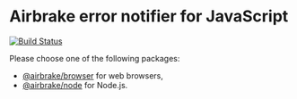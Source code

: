 # Airbrake error notifier for JavaScript

[![Build Status](https://github.com/airbrake/airbrake-js/workflows/Test/badge.svg?branch=master)](https://github.com/airbrake/airbrake-js/actions?query=branch%3Amaster)

Please choose one of the following packages:
- [@airbrake/browser](packages/browser) for web browsers,
- [@airbrake/node](packages/node) for Node.js.
